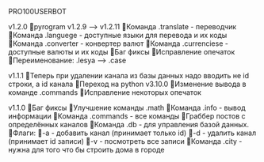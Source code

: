 PRO100USERBOT

v1.2.0
🔹pyrogram v1.2.9 --> v1.2.11
🔹Командa .translate - переводчик
🔹Команда .languege - доступные языки для перевода и их коды
🔹Команда .converter - конвертер валют
🔹Команда .currenciese - доступные валюты и их коды
🔹Баг фиксы
🔹Исправление опечаток
🔹Переименование: .lesya --> .case

v1.1.1
🔹Теперь при удалении канала из базы данных надо вводить не id строки, а id канала
🔹Переход на python v3.10.0
🔹Изменение вывода в команде .commands
🔹Исправление некоторых опечаток

v1.1.0
🔹Баг фиксы
🔹Улучшение команды .math
🔹Команда .info - вывод информации
🔹Команда .commands - все команды
🔹Граббер постов с определённых каналов
🔹Команда .db - для управления базой данных.
    🔹Флаги:
        🔹-a - добавить канал (принимает только id)
        🔹-d - удалить канал (принимает id записи)
        🔹-v - посмотреть все записи
🔹Команда .city - нужна для того что бы строить дома в городе